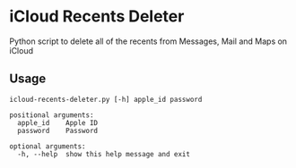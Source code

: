 # iCloud Recents Deleter

Python script to delete all of the recents from Messages, Mail and Maps on iCloud

## Usage

    icloud-recents-deleter.py [-h] apple_id password

    positional arguments:
      apple_id    Apple ID
      password    Password

    optional arguments:
      -h, --help  show this help message and exit
